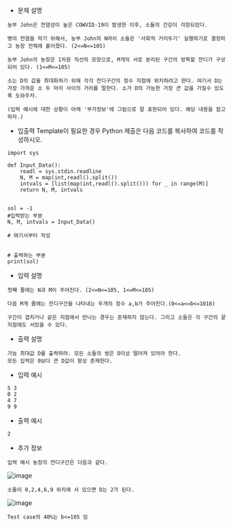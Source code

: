 - 문제 설명
```
농부 John은 전염성이 높은 COWVID-19이 발생한 이후, 소들의 건강이 걱정되었다. 

병의 전염을 막기 위해서, 농부 John의 N마리 소들은 '사회적 거리두기' 실행하기로 결정하고 농장 전체에 흩어졌다. (2<=N<=105)

농부 John의 농장은 1차원 직선의 모양으로, M개의 서로 분리된 구간의 방목할 잔디가 구성되어 있다. (1<=M<=105)

소는 D의 값을 최대화하기 위해 각각 잔디구간의 정수 지점에 위치하려고 한다. 여기서 D는 가장 가까운 소 두 마리 사이의 거리를 말한다. 소가 D의 가능한 가장 큰 값을 가질수 있도록 도와주자.

(입력 예시에 대한 상황이 아래 '부가정보'에 그림으로 잘 표현되어 있다. 해당 내용을 참고하자.)
```
- 입출력 Template이 필요한 경우 Python 제출은 다음 코드를 복사하여 코드를 작성하시오.
```
import sys

def Input_Data():
	readl = sys.stdin.readline
	N, M = map(int,readl().split())
	intvals = [list(map(int,readl().split())) for _ in range(M)]
	return N, M, intvals


sol = -1
#입력받는 부분
N, M, intvals = Input_Data()

# 여기서부터 작성


# 출력하는 부분
print(sol)
```
- 입력 설명
```
첫째 줄에는 N과 M이 주어진다. (2<=N<=105, 1<=M<=105)

다음 M개 줄에는 잔디구간을 나타내는 두개의 정수 a,b가 주어진다.(0<=a<=b<=1018)

구간이 겹치거나 같은 지점에서 만나는 경우는 존재하지 않는다. 그리고 소들은 각 구간의 끝지점에도 서있을 수 있다.
```
- 출력 설명
```
가능 최대값 D를 출력하라. 모든 소들의 쌍은 D이상 떨어져 있어야 한다.
모든 입력은 0보다 큰 D값이 항상 존재한다.
```
- 입력 예시
```
5 3
0 2
4 7
9 9
```
- 출력 예시
```
2
```
- 추가 정보
```
입력 예시 농장의 잔디구간은 다음과 같다.
```
![image](https://github.com/user-attachments/assets/503fc243-4c2d-4f7b-8b53-619067ad82ae)

```
소들이 0,2,4,6,9 위치에 서 있으면 D는 2가 된다. 
```
![image](https://github.com/user-attachments/assets/cc78ea50-b248-48c7-88fa-bbddccc3f8a6)

```
Test case의 40%는 b<=105 임
```
